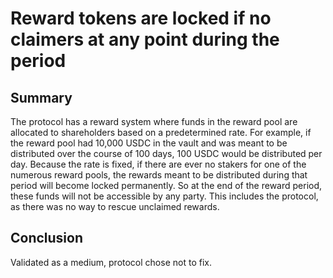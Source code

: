 # Reward tokens are locked if no claimers at any point during the period

## Summary 

The protocol has a reward system where funds in the reward pool are allocated to shareholders based on a predetermined rate. For example, if the reward pool had 10,000 USDC in the vault and was meant to be distributed over the course of 100 days, 100 USDC would be distributed per day. Because the rate is fixed, if there are ever no stakers for one of the numerous reward pools, the rewards meant to be distributed during that period will become locked permanently. So at the end of the reward period, these funds will not be accessible by any party. This includes the protocol, as there was no way to rescue unclaimed rewards.

## Conclusion 

Validated as a medium, protocol chose not to fix.